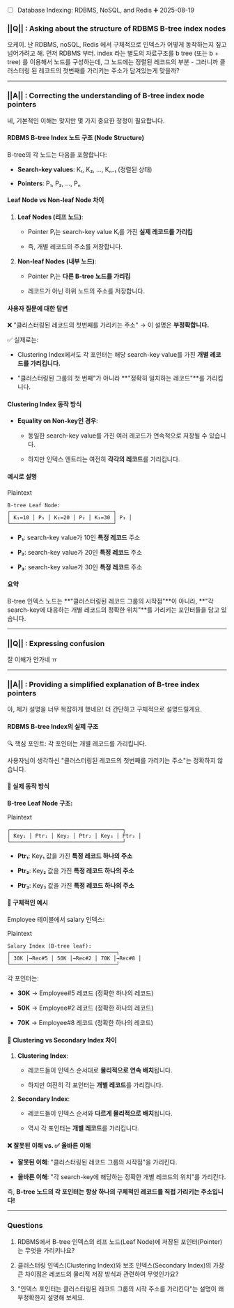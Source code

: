 - [ ] Database Indexing: RDBMS, NoSQL, and Redis ➕ 2025-08-19 

### ||Q|| : Asking about the structure of RDBMS B-tree index nodes

오케이. 난 RDBMS, noSQL, Redis 에서 구체적으로 인덱스가 어떻게 동작하는지 짚고넘어가려고 해. 먼저 RDBMS 부터. index 라는 별도의 자료구조를 b tree (또는 b + tree) 를 이용해서 노드를 구성하는데, 그 노드에는 정렬된 레코드의 부분 - 그러니까 클러스터링 된 레코드의 첫번째를 가리키는 주소가 담겨있는게 맞을까?

---

### ||A|| : Correcting the understanding of B-tree index node pointers

네, 기본적인 이해는 맞지만 몇 가지 중요한 정정이 필요합니다.

#### RDBMS B-tree Index 노드 구조 (Node Structure)

B-tree의 각 노드는 다음을 포함합니다:

- **Search-key values**: K₁, K₂, ..., Kₙ₋₁ (정렬된 상태)
    
- **Pointers**: P₁, P₂, ..., Pₙ
    

#### Leaf Node vs Non-leaf Node 차이

1. **Leaf Nodes (리프 노드)**:
    
    - Pointer Pᵢ는 search-key value Kᵢ를 가진 **실제 레코드를 가리킴**
        
    - 즉, 개별 레코드의 주소를 저장합니다.
        
2. **Non-leaf Nodes (내부 노드)**:
    
    - Pointer Pᵢ는 **다른 B-tree 노드를 가리킴**
        
    - 레코드가 아닌 하위 노드의 주소를 저장합니다.
        

#### 사용자 질문에 대한 답변

❌ "클러스터링된 레코드의 첫번째를 가리키는 주소" → 이 설명은 **부정확합니다.**

✅ 실제로는:

- Clustering Index에서도 각 포인터는 해당 search-key value를 가진 **개별 레코드를 가리킵니다.**
    
- "클러스터링된 그룹의 첫 번째"가 아니라 **"정확히 일치하는 레코드"**를 가리킵니다.
    

#### Clustering Index 동작 방식

- **Equality on Non-key인 경우**:
    
    - 동일한 search-key value를 가진 여러 레코드가 연속적으로 저장될 수 있습니다.
        
    - 하지만 인덱스 엔트리는 여전히 **각각의 레코드**를 가리킵니다.
        

#### 예시로 설명

Plaintext

```
B-tree Leaf Node:
┌─────────────────────────────────┐
│ K₁=10 │ P₁ │ K₂=20 │ P₂ │ K₃=30 │ P₃ │
└─────────────────────────────────┘
```

- **P₁**: search-key value가 10인 **특정 레코드** 주소
    
- **P₂**: search-key value가 20인 **특정 레코드** 주소
    
- **P₃**: search-key value가 30인 **특정 레코드** 주소
    

#### 요약

B-tree 인덱스 노드는 **"클러스터링된 레코드 그룹의 시작점"**이 아니라, **"각 search-key에 대응하는 개별 레코드의 정확한 위치"**를 가리키는 포인터들을 담고 있습니다.

---

### ||Q|| : Expressing confusion

잘 이해가 안가네 ㅠ

---

### ||A|| : Providing a simplified explanation of B-tree index pointers

아, 제가 설명을 너무 복잡하게 했네요! 더 간단하고 구체적으로 설명드릴게요.

#### RDBMS B-tree Index의 실제 구조

🔍 핵심 포인트: 각 포인터는 개별 레코드를 가리킵니다.

사용자님이 생각하신 "클러스터링된 레코드의 첫번째를 가리키는 주소"는 정확하지 않습니다.

#### 📖 실제 동작 방식

**B-tree Leaf Node 구조:**

Plaintext

```
┌────────────────────────────────────┐
│ Key₁ │ Ptr₁ │ Key₂ │ Ptr₂ │ Key₃ │ Ptr₃ │
└────────────────────────────────────┘
```

- **Ptr₁**: Key₁ 값을 가진 **특정 레코드 하나의 주소**
    
- **Ptr₂**: Key₂ 값을 가진 **특정 레코드 하나의 주소**
    
- **Ptr₃**: Key₃ 값을 가진 **특정 레코드 하나의 주소**
    

#### 🏢 구체적인 예시

Employee 테이블에서 salary 인덱스:

Plaintext

```
Salary Index (B-tree leaf):
┌──────────────────────────────────┐
│ 30K │→Rec#5 │ 50K │→Rec#2 │ 70K │→Rec#8 │
└──────────────────────────────────┘
```

각 포인터는:

- **30K** → Employee#5 레코드 (정확한 하나의 레코드)
    
- **50K** → Employee#2 레코드 (정확한 하나의 레코드)
    
- **70K** → Employee#8 레코드 (정확한 하나의 레코드)
    

#### 🔄 Clustering vs Secondary Index 차이

1. **Clustering Index**:
    
    - 레코드들이 인덱스 순서대로 **물리적으로 연속 배치**됩니다.
        
    - 하지만 여전히 각 포인터는 **개별 레코드**를 가리킵니다.
        
2. **Secondary Index**:
    
    - 레코드들이 인덱스 순서와 **다르게 물리적으로 배치**됩니다.
        
    - 역시 각 포인터는 **개별 레코드**를 가리킵니다.
        

#### ❌ 잘못된 이해 vs. ✅ 올바른 이해

- **잘못된 이해**: "클러스터링된 레코드 그룹의 시작점"을 가리킨다.
    
- **올바른 이해**: "각 search-key에 해당하는 정확한 개별 레코드의 위치"를 가리킨다.
    

즉, **B-tree 노드의 각 포인터는 항상 하나의 구체적인 레코드를 직접 가리키는 주소입니다!**

---

### Questions

1. RDBMS에서 B-tree 인덱스의 리프 노드(Leaf Node)에 저장된 포인터(Pointer)는 무엇을 가리키나요?
    
2. 클러스터링 인덱스(Clustering Index)와 보조 인덱스(Secondary Index)의 가장 큰 차이점은 레코드의 물리적 저장 방식과 관련하여 무엇인가요?
    
3. "인덱스 포인터는 클러스터링된 레코드 그룹의 시작 주소를 가리킨다"는 설명이 왜 부정확한지 설명해 보세요.